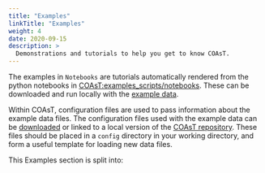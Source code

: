 ```yaml
---
title: "Examples"
linkTitle: "Examples"
weight: 4
date: 2020-09-15
description: >
  Demonstrations and tutorials to help you get to know COAsT.
---
```



The examples in `Notebooks` are tutorials automatically rendered from the python notebooks in [COAsT:examples_scripts/notebooks](https://github.com/British-Oceanographic-Data-Centre/COAsT/tree/master/example_scripts/notebooks).
These can be downloaded and run locally with the [example data](https://linkedsystems.uk/erddap/files/COAsT_example_files/). 

Within COAsT, configuration files are used to pass information about the example data files. The configuration files used
with the example data can be [downloaded](https://british-oceanographic-data-centre.github.io/COAsT/docs/getting-started/#example-configuration-files)
or linked to a local version of the [COAsT repository](https://github.com/British-Oceanographic-Data-Centre/COAsT/tree/master/config). 
These files should be placed in a ``config`` directory in your working directory, and form a useful template for loading new data files.

This Examples section is split into:
